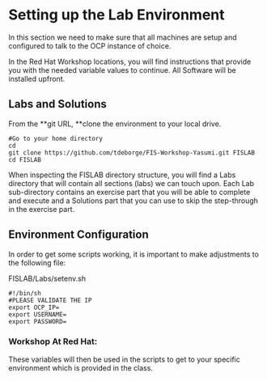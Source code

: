 # Setting up the Lab Environment

In this section we need to make sure that all machines are setup and configured to talk to the OCP instance of choice.

In the Red Hat Workshop locations, you will find instructions that provide you with the needed variable values to continue. All Software will be installed upfront.

## Labs and Solutions

From the **git URL, **clone the environment to your local drive.

```
#Go to your home directory
cd
git clone https://github.com/tdeborge/FIS-Workshop-Yasumi.git FISLAB
cd FISLAB
```

When inspecting the FISLAB directory structure, you will find a Labs directory that will contain all sections \(labs\) we can touch upon. Each Lab sub-directory contains an exercise part that you will be able to complete and execute and a Solutions part that you can use to skip the step-through in the exercise part.

## Environment Configuration

In order to get some scripts working, it is important to make adjustments to the following file:

FISLAB/Labs/setenv.sh

```
#!/bin/sh
#PLEASE VALIDATE THE IP
export OCP_IP=
export USERNAME=
export PASSWORD=
```

### Workshop At Red Hat:

These variables will then be used in the scripts to get to your specific environment which is provided in the class.

